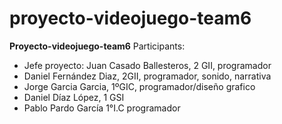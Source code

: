 # proyecto-videojuego-team6
**Proyecto-videojuego-team6**
Participants:
* Jefe proyecto: Juan Casado Ballesteros, 2 GII, programador
* Daniel Fernández Diaz, 2GII, programador, sonido, narrativa
* Jorge Garcia Garcia, 1ºGIC, programador/diseño grafico
* Daniel Díaz López, 1 GSI 
* Pablo Pardo García 1°I.C programador
